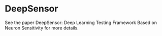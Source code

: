 # DeepSensor
See the paper DeepSensor: Deep Learning Testing Framework Based on Neuron Sensitivity for more details.
